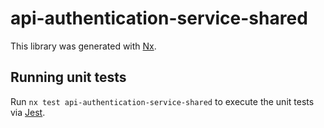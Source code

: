 # api-authentication-service-shared

This library was generated with [Nx](https://nx.dev).

## Running unit tests

Run `nx test api-authentication-service-shared` to execute the unit tests via [Jest](https://jestjs.io).
